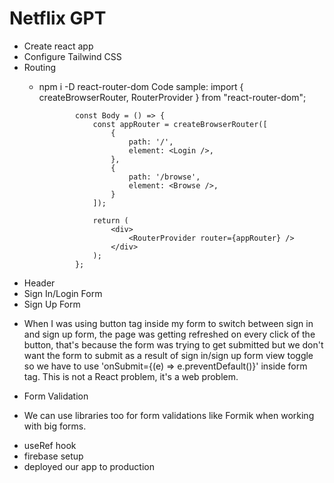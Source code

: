 # Netflix GPT

- Create react app
- Configure Tailwind CSS
- Routing
  - npm i -D react-router-dom
  Code sample:  import { createBrowserRouter, RouterProvider } from "react-router-dom";

                const Body = () => {
                    const appRouter = createBrowserRouter([
                        {
                            path: '/',
                            element: <Login />,
                        },
                        {
                            path: '/browse',
                            element: <Browse />,
                        }
                    ]);

                    return (
                        <div>
                            <RouterProvider router={appRouter} />
                        </div>
                    );
                };
- Header
- Sign In/Login Form
- Sign Up Form
* When I was using button tag inside my form to switch between sign in and sign up form, the page was getting refreshed on every click of the button, that's because the form was trying to get submitted but we don't want the form to submit as a result of sign in/sign up form view toggle so we have to use 'onSubmit={(e) => e.preventDefault()}' inside form tag. This is not a React problem, it's a web problem.

- Form Validation 
* We can use libraries too for form validations like Formik when working with big forms.

- useRef hook
- firebase setup
- deployed our app to production